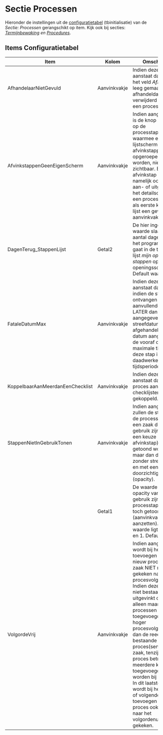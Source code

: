 # Sectie Processen

Hieronder de instellingen uit de [configuratietabel](/docs/instellen_inrichten/configuratie.md) (tbinitialisatie) van de _Sectie: Processen_ gerangschikt op item.
Kijk ook bij secties: _[Termijnbewaking](/docs/instellen_inrichten/configuratie/sectie_termijnbewaking.md) en [Procedures](/docs/instellen_inrichten/configuratie/sectie_procedures.md)_.

## Items Configuratietabel

| Item                             | Kolom        | Omschrijving |
| -------------------------------- | ------------ | ----------------------------------------- |
| AfhandelaarNietGevuld            | Aanvinkvakje | Indien deze instelling aanstaat dan wordt het veld _Afhandelaar_ leeg gemaakt als de afhandeldatum verwijderd wordt bij een processtap. |
| AfvinkstappenGeenEigenScherm     | Aanvinkvakje | Indien aangevinkt dan is de knop linksonder op de processtappenlijst waarmee een aparte lijstscherm voor afvinkstappen opgeroepen kan worden, niet zichtbaar. Een afvinkstap kan namelijk ook worden aan- of uitgevinkt via het detailscherm van een processtap die als eerste kolom in de lijst een gevuld of leeg aanvinkvakje heeft. |
| DagenTerug_StappenLijst          | Getal2       | De hier ingevulde waarde slaat op het aantal dagen terug dat het programma terug gaat in de tijd bij de lijst _mijn openstaande stappen_ op het openingsscherm. Default waarde = 365.                                                                   |
| FataleDatumMax                   | Aanvinkvakje | Indien deze instelling aanstaat dan wordt indien de stap voor ontvangen van aanvullende gegevens LATER dan de aangegeven streefdatum wordt afgehandeld, de fatale datum aangepast met de vooraf opgegeven maximale tijd voor deze stap i.p.v. de daadwerkelijk tijdsperiode. |
| KoppelbaarAanMeerdanEenChecklist | Aanvinkvakje | Indien deze instelling aanstaat dan kan een proces aan meerdere checklijsten worden gekoppeld.   |
| StappenNietInGebruikTonen        | Aanvinkvakje | Indien aangevinkt dan zullen de stappen op de processenlijst bij een zaak die niet in gebruik zijn (vanwege een keuze bij een afvinkstap) toch getoond worden, maar dan disabled en zonder streefdatum en met een lage doorzichtigheidsgraad (opacity). |
|                                  | Getal1       | De waarde slaat op de opacity van de niet in gebruik zijnde processtappen, die toch getoond worden (aanvinkvakje aanzetten). De waarde ligt tussen 0 en 1. Default = 0.5. |
| VolgordeVrij                     | Aanvinkvakje | Indien aangevinkt dan wordt bij het toevoegen van een nieuw proces bij een zaak NIET meer gekeken naar het procesvolgnummer. Indien deze instelling niet bestaat of is uitgevinkt dan kunnen alleen maar processen worden toegevoegd met een hoger procesvolgnummer dan de reeds bestaande proces(sen) bij een zaak, tenzij het een proces betreft dat meerdere keren toegevoegd kan worden bij een zaak. In dit laatste geval wordt bij het tweede of volgende keren toevoegen van zo'n proces ook niet meer naar het volgordenummer gekeken. |
